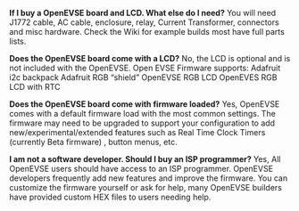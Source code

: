 **If I buy a OpenEVSE board and LCD. What else do I need?**
You will need J1772 cable, AC cable, enclosure, relay, Current Transformer, connectors and misc hardware. Check the Wiki for example builds most have full parts lists.

**Does the OpenEVSE board come with a LCD?**
No, the LCD is optional and is not included with the OpenEVSE. Open EVSE Firmware supports:
Adafruit i2c backpack
Adafruit RGB “shield”
OpenEVSE RGB LCD
OpenEVES RGB LCD with RTC

**Does the OpenEVSE board come with firmware loaded?**
Yes, OpenEVSE comes with a default firmware load with the most common settings. The firmware may need to be upgraded to support your configuration to add new/experimental/extended  features such as Real Time Clock Timers (currently Beta firmware) , button menus, etc.

**I am not a software developer. Should I buy an ISP programmer?**
Yes, All OpenEVSE users should have access to an ISP programmer. OpenEVSE developers frequently add new features and improve the firmware. You can customize the firmware yourself or ask for help, many OpenEVSE builders have provided custom HEX files to users needing help.
